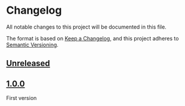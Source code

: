 # Changelog

All notable changes to this project will be documented in this file.

The format is based on [Keep a Changelog](https://keepachangelog.com/en/1.0.0/),
and this project adheres to [Semantic Versioning](https://semver.org/spec/v2.0.0.html).

## [Unreleased]

## [1.0.0]

First version

[unreleased]: https://github.com/MacFJA/js-serializer/compare/1.0.0...HEAD
[1.0.0]: https://github.com/MacFJA/js-serializer/releases/tag/1.0.0
